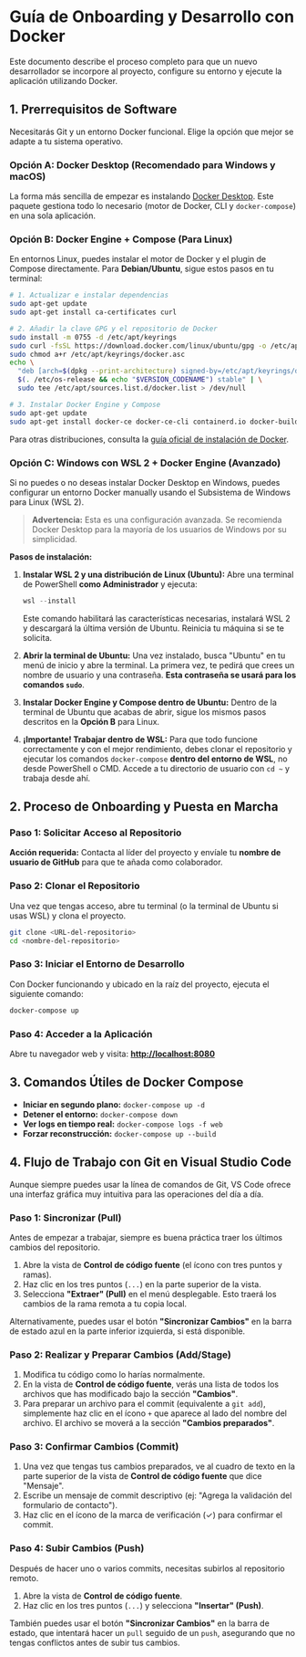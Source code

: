 # Guía de Onboarding y Desarrollo con Docker

Este documento describe el proceso completo para que un nuevo desarrollador se incorpore al proyecto, configure su entorno y ejecute la aplicación utilizando Docker.

## 1. Prerrequisitos de Software

Necesitarás Git y un entorno Docker funcional. Elige la opción que mejor se adapte a tu sistema operativo.

### Opción A: Docker Desktop (Recomendado para Windows y macOS)

La forma más sencilla de empezar es instalando [Docker Desktop](https://www.docker.com/products/docker-desktop/). Este paquete gestiona todo lo necesario (motor de Docker, CLI y `docker-compose`) en una sola aplicación.

### Opción B: Docker Engine + Compose (Para Linux)

En entornos Linux, puedes instalar el motor de Docker y el plugin de Compose directamente. Para **Debian/Ubuntu**, sigue estos pasos en tu terminal:

```bash
# 1. Actualizar e instalar dependencias
sudo apt-get update
sudo apt-get install ca-certificates curl

# 2. Añadir la clave GPG y el repositorio de Docker
sudo install -m 0755 -d /etc/apt/keyrings
sudo curl -fsSL https://download.docker.com/linux/ubuntu/gpg -o /etc/apt/keyrings/docker.asc
sudo chmod a+r /etc/apt/keyrings/docker.asc
echo \
  "deb [arch=$(dpkg --print-architecture) signed-by=/etc/apt/keyrings/docker.asc] https://download.docker.com/linux/ubuntu \
  $(. /etc/os-release && echo "$VERSION_CODENAME") stable" | \
  sudo tee /etc/apt/sources.list.d/docker.list > /dev/null

# 3. Instalar Docker Engine y Compose
sudo apt-get update
sudo apt-get install docker-ce docker-ce-cli containerd.io docker-buildx-plugin docker-compose-plugin
```
Para otras distribuciones, consulta la [guía oficial de instalación de Docker](https://docs.docker.com/engine/install/).

### Opción C: Windows con WSL 2 + Docker Engine (Avanzado)

Si no puedes o no deseas instalar Docker Desktop en Windows, puedes configurar un entorno Docker manually usando el Subsistema de Windows para Linux (WSL 2).

> **Advertencia:** Esta es una configuración avanzada. Se recomienda Docker Desktop para la mayoría de los usuarios de Windows por su simplicidad.

**Pasos de instalación:**

1.  **Instalar WSL 2 y una distribución de Linux (Ubuntu):**
    Abre una terminal de PowerShell **como Administrador** y ejecuta:
    ```powershell
    wsl --install
    ```
    Este comando habilitará las características necesarias, instalará WSL 2 y descargará la última versión de Ubuntu. Reinicia tu máquina si se te solicita.

2.  **Abrir la terminal de Ubuntu:**
    Una vez instalado, busca "Ubuntu" en tu menú de inicio y abre la terminal. La primera vez, te pedirá que crees un nombre de usuario y una contraseña. **Esta contraseña se usará para los comandos `sudo`**.

3.  **Instalar Docker Engine y Compose dentro de Ubuntu:**
    Dentro de la terminal de Ubuntu que acabas de abrir, sigue los mismos pasos descritos en la **Opción B** para Linux.

4.  **¡Importante! Trabajar dentro de WSL:**
    Para que todo funcione correctamente y con el mejor rendimiento, debes clonar el repositorio y ejecutar los comandos `docker-compose` **dentro del entorno de WSL**, no desde PowerShell o CMD. Accede a tu directorio de usuario con `cd ~` y trabaja desde ahí.

## 2. Proceso de Onboarding y Puesta en Marcha

### Paso 1: Solicitar Acceso al Repositorio

**Acción requerida:** Contacta al líder del proyecto y envíale tu **nombre de usuario de GitHub** para que te añada como colaborador.

### Paso 2: Clonar el Repositorio

Una vez que tengas acceso, abre tu terminal (o la terminal de Ubuntu si usas WSL) y clona el proyecto.

```bash
git clone <URL-del-repositorio>
cd <nombre-del-repositorio>
```

### Paso 3: Iniciar el Entorno de Desarrollo

Con Docker funcionando y ubicado en la raíz del proyecto, ejecuta el siguiente comando:

```bash
docker-compose up
```

### Paso 4: Acceder a la Aplicación

Abre tu navegador web y visita: [**http://localhost:8080**](http://localhost:8080)

## 3. Comandos Útiles de Docker Compose

- **Iniciar en segundo plano:** `docker-compose up -d`
- **Detener el entorno:** `docker-compose down`
- **Ver logs en tiempo real:** `docker-compose logs -f web`
- **Forzar reconstrucción:** `docker-compose up --build`

## 4. Flujo de Trabajo con Git en Visual Studio Code

Aunque siempre puedes usar la línea de comandos de Git, VS Code ofrece una interfaz gráfica muy intuitiva para las operaciones del día a día.

### Paso 1: Sincronizar (Pull)

Antes de empezar a trabajar, siempre es buena práctica traer los últimos cambios del repositorio.

1.  Abre la vista de **Control de código fuente** (el ícono con tres puntos y ramas).
2.  Haz clic en los tres puntos (`...`) en la parte superior de la vista.
3.  Selecciona **"Extraer" (Pull)** en el menú desplegable. Esto traerá los cambios de la rama remota a tu copia local.

Alternativamente, puedes usar el botón **"Sincronizar Cambios"** en la barra de estado azul en la parte inferior izquierda, si está disponible.

### Paso 2: Realizar y Preparar Cambios (Add/Stage)

1.  Modifica tu código como lo harías normalmente.
2.  En la vista de **Control de código fuente**, verás una lista de todos los archivos que has modificado bajo la sección **"Cambios"**.
3.  Para preparar un archivo para el commit (equivalente a `git add`), simplemente haz clic en el ícono `+` que aparece al lado del nombre del archivo. El archivo se moverá a la sección **"Cambios preparados"**.

### Paso 3: Confirmar Cambios (Commit)

1.  Una vez que tengas tus cambios preparados, ve al cuadro de texto en la parte superior de la vista de **Control de código fuente** que dice "Mensaje".
2.  Escribe un mensaje de commit descriptivo (ej: "Agrega la validación del formulario de contacto").
3.  Haz clic en el ícono de la marca de verificación (✓) para confirmar el commit.

### Paso 4: Subir Cambios (Push)

Después de hacer uno o varios commits, necesitas subirlos al repositorio remoto.

1.  Abre la vista de **Control de código fuente**.
2.  Haz clic en los tres puntos (`...`) y selecciona **"Insertar" (Push)**.

También puedes usar el botón **"Sincronizar Cambios"** en la barra de estado, que intentará hacer un `pull` seguido de un `push`, asegurando que no tengas conflictos antes de subir tus cambios.